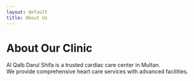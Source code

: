 ```yaml
---
layout: default
title: About Us
---
```


# About Our Clinic
Al Qalb Darul Shifa is a trusted cardiac care center in Multan.  
We provide comprehensive heart care services with advanced facilities.
